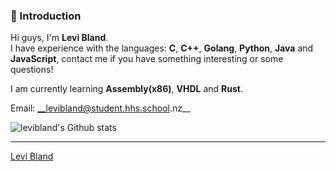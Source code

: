 ### 👋 Introduction

Hi guys, I'm **Levi Bland**.  
I have experience with the languages: **C**, **C++**, **Golang**, **Python**, **Java** and **JavaScript**, contact me if you have something interesting or some questions!

I am currently learning **Assembly(x86)**, **VHDL** and **Rust**.

Email: __levibland@student.hhs.school.nz__

![levibland's Github stats](https://github-readme-stats.vercel.app/api?username=levibland&show_icons=true)




---
[Levi Bland](https://github.com/levibland)
